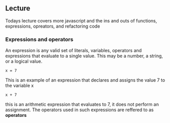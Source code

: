 ## Lecture

Todays lecture covers more javascript and the ins and outs of functions, expressions, opreators, and refactoring code

### Expressions and operators
An expression is any valid set of literals, variables, operators and expressions that evaluate to a single value. This may be a number, a string, or a logical value.
 ```
 x = 7
 ```
 This is an example of an expression that declares and assigns the value 7 to the variable x
 
 ```
 x + 7
 ```
 
 this is an arithmetic expression that evaluates to 7, it does not perform an assignment. The operators used in such expressions are reffered to as **operators**
